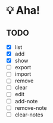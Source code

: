 # 💡 Aha!


## TODO
- [x] list
- [x] add
- [x] show
- [ ] export
- [ ] import
- [ ] remove
- [ ] clear
- [ ] edit
- [ ] add-note
- [ ] remove-note
- [ ] clear-notes
